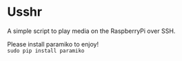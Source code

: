 # Usshr

A simple script to play media on the RaspberryPi over SSH.

Please install paramiko to enjoy!
<br>`sudo pip install paramiko`